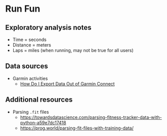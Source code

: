 # Run Fun

## Exploratory analysis notes
* Time = seconds
* Distance = meters
* Laps = miles (when running, may not be true for all users)

## Data sources
* Garmin activities
    * [How Do I Export Data Out of Garmin Connect](https://support.garmin.com/en-US/?faq=W1TvTPW8JZ6LfJSfK512Q8)


## Additional resources
* Parsing `.fit` files
    * https://towardsdatascience.com/parsing-fitness-tracker-data-with-python-a59e7dc17418
    * https://prog.world/parsing-fit-files-with-training-data/
